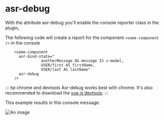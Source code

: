 # asr-debug

With the attribute asr-debug you'll enable the console reporter class in the plugin,
 
The following code will create a report for the component `<some-component />` in the console 


```vue{6}
    <some-component
      asr-bind-state="
                anotherMessage AS message IS v-model,
    			USER/first AS firstName,
    			USER/last AS lastName"
      asr-debug
    />
```

::: tip chrome and devtools
Asr-debug works best with chrome. It's also recommended to download the [vue.js devtools](https://chrome.google.com/webstore/detail/vuejs-devtools/nhdogjmejiglipccpnnnanhbledajbpd).
:::

This example results in this console message:

![An image](/vuex-asr/asr-debug-screenshot.png)